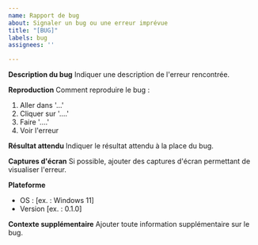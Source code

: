 ```yaml
---
name: Rapport de bug
about: Signaler un bug ou une erreur imprévue
title: "[BUG]"
labels: bug
assignees: ''

---
```


**Description du bug**
Indiquer une description de l'erreur rencontrée.

**Reproduction**
Comment reproduire le bug :
1. Aller dans '...'
2. Cliquer sur '....'
3. Faire '....'
4. Voir l'erreur

**Résultat attendu**
Indiquer le résultat attendu à la place du bug.

**Captures d'écran**
Si possible, ajouter des captures d'écran permettant de visualiser l'erreur.

**Plateforme**
 - OS : [ex. : Windows 11]
 - Version [ex. : 0.1.0]

**Contexte supplémentaire**
Ajouter toute information supplémentaire sur le bug.
